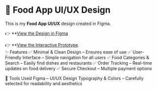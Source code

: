 # 🍔 Food App UI/UX Design  

This is my **Food App UI/UX** design created in Figma.  

👉 **[View the Design in Figma](https://www.figma.com/design/ToAasVYhe0HZpZHHpcYAvR/food-app?node-id=0-1&t=1yUq6wWOY1jRf3uM-1) 

👉 **[View the Interactive Prototype](https://www.figma.com/proto/ToAasVYhe0HZpZHHpcYAvR/food-app?node-id=0-1&t=1yUq6wWOY1jRf3uM-1).  
✨ Features
✅ Minimal & Clean Design – Ensures ease of use
✅ User-Friendly Interface – Simple navigation for all users
✅ Food Categories & Search – Easily find dishes and restaurants
✅ Order Tracking – Real-time updates on food delivery
✅ Secure Checkout – Multiple payment options

🎨 Tools Used
Figma – UI/UX Design
Typography & Colors – Carefully selected for readability and aesthetics
